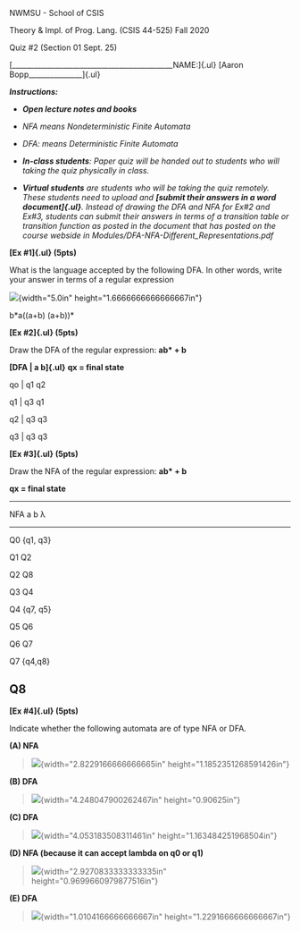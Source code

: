 NWMSU - School of CSIS

Theory & Impl. of Prog. Lang. (CSIS 44-525) Fall 2020

Quiz #2 (Section 01 Sept. 25)

[\_\_\_\_\_\_\_\_\_\_\_\_\_\_\_\_\_\_\_\_\_\_\_\_\_\_\_\_\_\_\_\_\_\_\_\_\_\_\_\_\_\_\_\_\_NAME:]{.ul} [Aaron Bopp\_\_\_\_\_\_\_\_\_\_\_\_\_\_\_]{.ul}

***Instructions:***

-   ***Open lecture notes and books***

-   *NFA means Nondeterministic Finite Automata*

-   *DFA: means Deterministic Finite Automata*

-   ***In-class students**: Paper quiz will be handed out to students who will taking the quiz physically in class.*

-   ***Virtual students** are students who will be taking the quiz remotely. These students need to upload and **[submit their answers in a word document]{.ul}**. Instead of drawing the DFA and NFA for Ex#2 and Ex#3, students can submit their answers in terms of a transition table or transition function as posted in the document that has posted on the course webside in Modules/DFA-NFA-Different_Representations.pdf*

**[Ex #1]{.ul} (5pts)**

What is the language accepted by the following DFA. In other words, write your answer in terms of a regular expression

![](media/image1.png){width="5.0in" height="1.6666666666666667in"}

b\*a((a+b) (a+b))\*

**[Ex #2]{.ul} (5pts)**

Draw the DFA of the regular expression: **ab\* + b**

**[DFA \| a b]{.ul}** **qx = final state**

qo \| q1 q2

q1 \| q3 q1

q2 \| q3 q3

q3 \| q3 q3

**[Ex #3]{.ul} (5pts)**

Draw the NFA of the regular expression: **ab\* + b**

**qx = final state**

  -----------------------------------------------------------------------
  NFA               a                 b                 λ
  ----------------- ----------------- ----------------- -----------------
  Q0                                                    {q1, q3}

  Q1                                  Q2                

  Q2                                                    Q8

  Q3                Q4                                  

  Q4                                                    {q7, q5}

  Q5                                  Q6                

  Q6                                                    Q7

  Q7                                                    {q4,q8}

  Q8                                                    
  -----------------------------------------------------------------------

**[Ex #4]{.ul} (5pts)**

Indicate whether the following automata are of type NFA or DFA.

**(A) NFA**

> ![](media/image2.png){width="2.8229166666666665in" height="1.1852351268591426in"}

**(B) DFA**

> ![](media/image3.png){width="4.248047900262467in" height="0.90625in"}

**(C) DFA**

> ![](media/image4.png){width="4.053183508311461in" height="1.163484251968504in"}

**(D) NFA (because it can accept lambda on q0 or q1)**

> ![](media/image5.png){width="2.9270833333333335in" height="0.9699660979877516in"}

**(E) DFA**

> ![](media/image6.png){width="1.0104166666666667in" height="1.2291666666666667in"}
